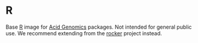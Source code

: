 # R

Base [R][] image for [Acid Genomics][] packages.
Not intended for general public use.
We recommend extending from the [rocker][] project instead.

[acid genomics]: https://acidgenomics.com/
[r]: https://cran.r-project.org/
[rocker]: https://hub.docker.com/u/rocker/
